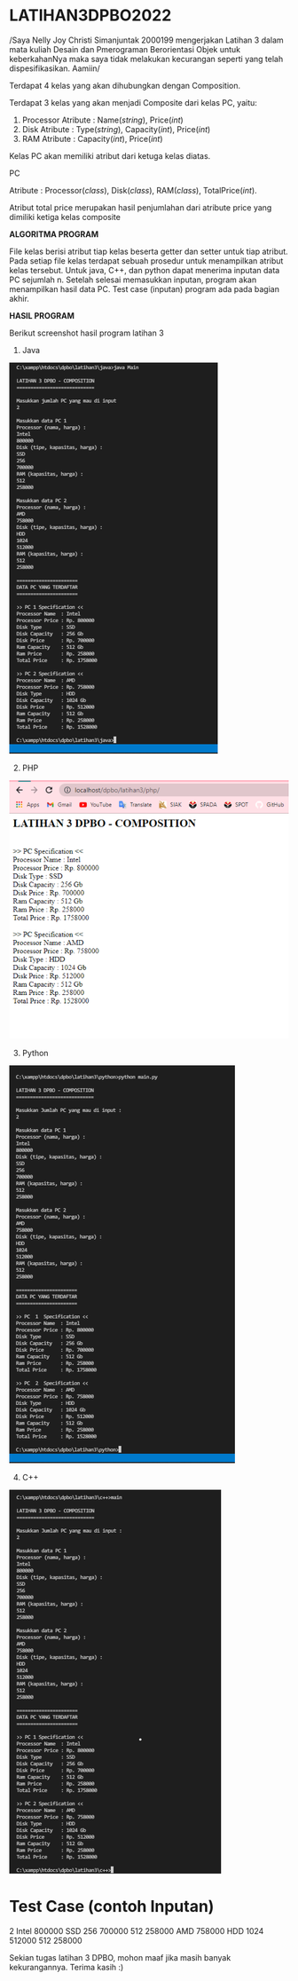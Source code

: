 # LATIHAN3DPBO2022

/Saya Nelly Joy Christi Simanjuntak 2000199 mengerjakan Latihan 3 dalam mata kuliah Desain dan Pmerograman Berorientasi Objek untuk keberkahanNya maka saya tidak melakukan kecurangan seperti yang telah dispesifikasikan. Aamiin/

Terdapat 4 kelas yang akan dihubungkan dengan Composition.

Terdapat 3 kelas yang akan menjadi Composite dari kelas PC, yaitu:
 1. Processor
    Atribute : Name(_string_), Price(_int_)
 2. Disk
    Atribute : Type(_string_), Capacity(_int_), Price(_int_)
 3. RAM 
    Atribute : Capacity(_int_), Price(_int_)
 
Kelas PC akan memiliki atribut dari ketuga kelas diatas.

PC

Atribute : Processor(_class_), Disk(_class_), RAM(_class_), TotalPrice(_int_).

Atribut total price merupakan hasil penjumlahan dari atribute price yang dimiliki ketiga kelas composite


**ALGORITMA PROGRAM**

File kelas berisi atribut tiap kelas beserta getter dan setter untuk tiap atribut.
Pada setiap file kelas terdapat sebuah prosedur untuk menampilkan atribut kelas tersebut.
Untuk java, C++, dan python dapat menerima inputan data PC sejumlah n.
Setelah selesai memasukkan inputan, program akan menampilkan hasil data PC.
Test case (inputan) program ada pada bagian akhir.


**HASIL PROGRAM**

Berikut screenshot hasil program latihan 3
  1. Java
  
  ![alt text](https://github.com/joynelly/LATIHAN3DPBO2022/blob/main/screenshoot/java.png?raw=true)

  2. PHP
  
  ![alt text](https://github.com/joynelly/LATIHAN3DPBO2022/blob/main/screenshoot/php.png?raw=true)

  3. Python
  
  ![alt text](https://github.com/joynelly/LATIHAN3DPBO2022/blob/main/screenshoot/python.png?raw=true)

  4. C++
  
  ![alt text](https://github.com/joynelly/LATIHAN3DPBO2022/blob/main/screenshoot/c++.png?raw=true)
  
 


**Test Case (contoh Inputan)**
==========================
2
Intel
800000
SSD
256
700000
512
258000
AMD
758000
HDD
1024
512000
512
258000



Sekian tugas latihan 3 DPBO, mohon maaf jika masih banyak kekurangannya.
Terima kasih :)
